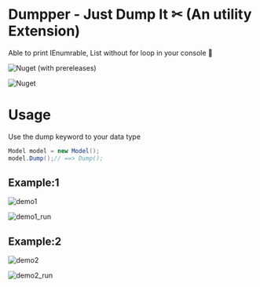 # Dumpper - Just Dump It ✂ (An utility Extension)

Able to print IEnumrable, List without for loop in your console 🎉

![Nuget (with prereleases)](https://img.shields.io/nuget/vpre/Dumpper?style=for-the-badge)

![Nuget](https://img.shields.io/nuget/dt/Dumpper?style=for-the-badge)

# Usage

Use the dump keyword to your data type

```c#
Model model = new Model();
model.Dump();// ==> Dump();
```

## Example:1

![demo1](https://user-images.githubusercontent.com/12936435/150546049-4ec0ab2b-d9f5-4368-918c-d0bdb841d622.png)

![demo1_run](https://user-images.githubusercontent.com/12936435/150546059-9ad6f793-74b7-4122-a906-5688fd13c060.png)

## Example:2

![demo2](https://user-images.githubusercontent.com/12936435/150546063-1881b6c2-9d9b-44b5-93e0-4429ed6d4bbd.png)

![demo2_run](https://user-images.githubusercontent.com/12936435/150546064-194f55ac-9b43-4eb1-a743-e862ebaac309.png)
